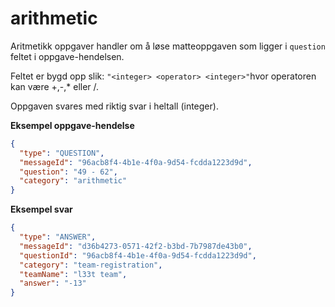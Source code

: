 # arithmetic

Aritmetikk oppgaver handler om å løse matteoppgaven som ligger i `question` feltet i oppgave-hendelsen.

Feltet er bygd opp slik: `"<integer> <operator> <integer>"`hvor operatoren kan være +,-,* eller /.

Oppgaven svares med riktig svar i heltall (integer).


**Eksempel oppgave-hendelse**
```json
{
  "type": "QUESTION",
  "messageId": "96acb8f4-4b1e-4f0a-9d54-fcdda1223d9d",
  "question": "49 - 62",
  "category": "arithmetic"
}
```

**Eksempel svar**
```json
{
  "type": "ANSWER",
  "messageId": "d36b4273-0571-42f2-b3bd-7b7987de43b0",
  "questionId": "96acb8f4-4b1e-4f0a-9d54-fcdda1223d9d",
  "category": "team-registration",
  "teamName": "l33t team",
  "answer": "-13"
}
```
